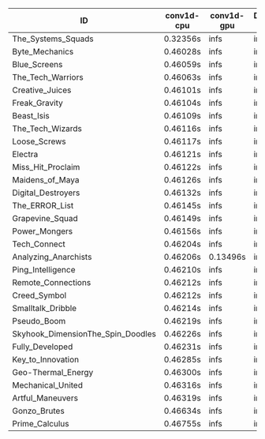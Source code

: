 |ID|conv1d-cpu|conv1d-gpu|DWSPConv2D-gpu|gemm-gpu|avg|
|-|-|-|-|-|-|
|The_Systems_Squads|0.32356s|infs|infs|4.46697s|infs|
|Byte_Mechanics|0.46028s|infs|infs|4.44969s|infs|
|Blue_Screens|0.46059s|infs|infs|4.47317s|infs|
|The_Tech_Warriors|0.46063s|infs|infs|4.44782s|infs|
|Creative_Juices|0.46101s|infs|infs|4.45495s|infs|
|Freak_Gravity|0.46104s|infs|infs|4.44984s|infs|
|Beast_Isis|0.46109s|infs|infs|4.43848s|infs|
|The_Tech_Wizards|0.46116s|infs|infs|4.45966s|infs|
|Loose_Screws|0.46117s|infs|infs|4.42872s|infs|
|Electra|0.46121s|infs|infs|4.46035s|infs|
|Miss_Hit_Proclaim|0.46122s|infs|infs|4.42397s|infs|
|Maidens_of_Maya|0.46126s|infs|infs|4.47043s|infs|
|Digital_Destroyers|0.46132s|infs|infs|4.44466s|infs|
|The_ERROR_List|0.46145s|infs|infs|4.46504s|infs|
|Grapevine_Squad|0.46149s|infs|infs|4.44595s|infs|
|Power_Mongers|0.46156s|infs|infs|4.45442s|infs|
|Tech_Connect|0.46204s|infs|infs|4.47222s|infs|
|Analyzing_Anarchists|0.46206s|0.13496s|infs|4.46029s|infs|
|Ping_Intelligence|0.46210s|infs|infs|4.46784s|infs|
|Remote_Connections|0.46212s|infs|infs|4.46121s|infs|
|Creed_Symbol|0.46212s|infs|infs|4.42774s|infs|
|Smalltalk_Dribble|0.46214s|infs|infs|4.42256s|infs|
|Pseudo_Boom|0.46219s|infs|infs|4.44292s|infs|
|Skyhook_DimensionThe_Spin_Doodles|0.46226s|infs|infs|4.48224s|infs|
|Fully_Developed|0.46231s|infs|infs|4.46045s|infs|
|Key_to_Innovation|0.46285s|infs|infs|4.42186s|infs|
|Geo-Thermal_Energy|0.46300s|infs|infs|4.46926s|infs|
|Mechanical_United|0.46316s|infs|infs|4.46746s|infs|
|Artful_Maneuvers|0.46319s|infs|infs|4.46066s|infs|
|Gonzo_Brutes|0.46634s|infs|infs|4.45863s|infs|
|Prime_Calculus|0.46755s|infs|infs|4.45646s|infs|
